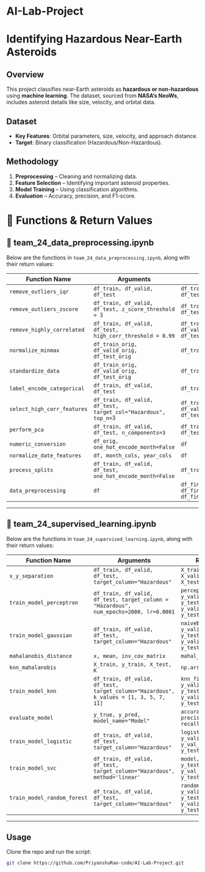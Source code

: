 # AI-Lab-Project

# Identifying Hazardous Near-Earth Asteroids  

## Overview  
This project classifies near-Earth asteroids as **hazardous or non-hazardous** using **machine learning**. The dataset, sourced from **NASA’s NeoWs**, includes asteroid details like size, velocity, and orbital data.  

## Dataset  
- **Key Features**: Orbital parameters, size, velocity, and approach distance.  
- **Target**: Binary classification (Hazardous/Non-Hazardous).  

## Methodology  
1. **Preprocessing** – Cleaning and normalizing data.  
2. **Feature Selection** – Identifying important asteroid properties.  
3. **Model Training** – Using classification algorithms.  
4. **Evaluation** – Accuracy, precision, and F1-score.  

# 📘 Functions & Return Values

## 📄 team_24_data_preprocessing.ipynb
Below are the functions in `team_24_data_preprocessing.ipynb`, along with their return values:

| Function Name | Arguments | Returns |
|---------------|-----------|---------|
| `remove_outliers_iqr` | `df_train, df_valid, df_test` | `df_train_cleaned, df_valid, df_test` |
| `remove_outliers_zscore` | `df_train, df_valid, df_test, z_score_threshold = 3` | `df_train_cleaned, df_valid, df_test` |
| `remove_highly_correlated` | `df_train, df_valid, df_test, high_corr_threshold = 0.99` | `df_train_reduced, df_valid_reduced, df_test_reduced` |
| `normalize_minmax` | `df_train_orig, df_valid_orig, df_test_orig` | `df_train, df_valid, df_test` |
| `standardize_data` | `df_train_orig, df_valid_orig, df_test_orig` | `df_train, df_valid, df_test` |
| `label_encode_categorical` | `df_train, df_valid, df_test` | `df_train, df_valid, df_test` |
| `select_high_corr_features` | `df_train, df_valid, df_test, target_col="Hazardous", top_n=3` | `df_train[selected_features], df_valid[selected_features], df_test[selected_features]` |
| `perform_pca` | `df_train, df_valid, df_test, n_components=3` | `df_train_pca, df_valid_pca, df_test_pca` |
| `numeric_conversion` | `df_orig, one_hot_encode_month=False` | `df` |
| `normalize_date_features` | `df, month_cols, year_cols` | `df` |
| `process_splits` | `df_train, df_valid, df_test, one_hot_encode_month=False` | `df_train, df_valid, df_test` |
| `data_preprocessing` | `df` | `df_final_train, df_final_valid, df_final_test` |

---

## 📄 team_24_supervised_learning.ipynb
Below are the functions in `team_24_supervised_learning.ipynb`, along with their return values:

| Function Name | Arguments | Returns |
|---------------|-----------|---------|
| `x_y_separation` | `df_train, df_valid, df_test, target_column="Hazardous"` | `X_train, y_train, X_valid, y_valid, X_test, y_test` |
| `train_model_perceptron` | `df_train, df_valid, df_test, target_column = "Hazardous", num_epochs=2000, lr=0.0001` | `perceptron_model, y_valid_numpy, y_test_numpy, y_valid_pred_nn, y_test_pred_nn` |
| `train_model_gaussian` | `df_train, df_valid, df_test, target_column="Hazardous"` | `naiveBayes, y_valid_nb, y_test_nb, y_valid_pred_nb, y_test_pred_nb` |
| `mahalanobis_distance` | `x, mean, inv_cov_matrix` | `mahal_dist` |
| `knn_mahalanobis` | `X_train, y_train, X_test, K` | `np.array(y_pred)` |
| `train_model_knn` | `df_train, df_valid, df_test, target_column="Hazardous", k_values = [1, 3, 5, 7, 11]` | `knn_final, y_valid_knn, y_test_knn, y_valid_pred_knn, y_test_pred_knn` |
| `evaluate_model` | `y_true, y_pred, model_name="Model"` | `accuracy, precision, recall, f1` |
| `train_model_logistic` | `df_train, df_valid, df_test, target_column="Hazardous"` | `logistic_reg, y_valid, y_test, y_val_pred, y_test_pred` |
| `train_model_svc` | `df_train, df_valid, df_test, target_column="Hazardous", method='linear'` | `model, y_valid, y_test, y_val_pred, y_test_pred` |
| `train_model_random_forest` | `df_train, df_valid, df_test, target_column="Hazardous"` | `random_forest, y_valid_rf, y_test_rf, y_valid_pred_rf, y_test_pred_rf` |

---



## Usage  
Clone the repo and run the script:  
```bash
git clone https://github.com/PriyanshuRao-code/AI-Lab-Project.git
